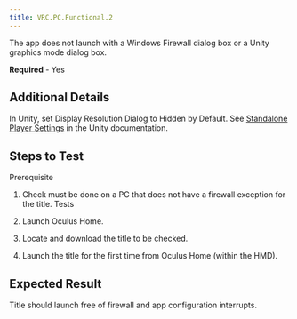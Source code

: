 ```yaml
---
title: VRC.PC.Functional.2
---
```

The app does not launch with a Windows Firewall dialog box or a Unity graphics mode dialog box.

**Required** - Yes

## Additional Details

In Unity, set Display Resolution Dialog to Hidden by Default. See [Standalone Player Settings](https://docs.unity3d.com/Manual/class-PlayerSettingsStandalone.html) in the Unity documentation.

## Steps to Test

Prerequisite

1. Check must be done on a PC that does not have a firewall exception for the title.
Tests

1. Launch Oculus Home.
2. Locate and download the title to be checked.
3. Launch the title for the first time from Oculus Home (within the HMD).
## Expected Result

Title should launch free of firewall and app configuration interrupts.


